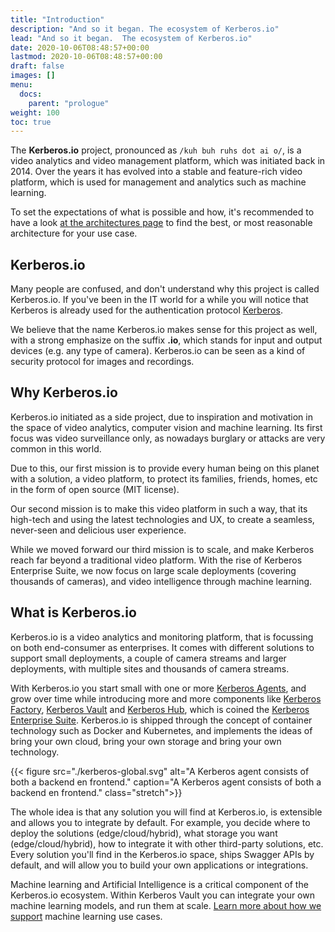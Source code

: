 ```yaml
---
title: "Introduction"
description: "And so it began. The ecosystem of Kerberos.io"
lead: "And so it began.  The ecosystem of Kerberos.io"
date: 2020-10-06T08:48:57+00:00
lastmod: 2020-10-06T08:48:57+00:00
draft: false
images: []
menu:
  docs:
    parent: "prologue"
weight: 100
toc: true
---
```


The **Kerberos.io** project, pronounced as `/kuh buh ruhs dot ai o/`, is a video analytics and video management platform, which was initiated back in 2014. Over the years it has evolved into a stable and feature-rich video platform, which is used for management and analytics such as machine learning.

To set the expectations of what is possible and how, it's recommended to have a look [at the architectures page](/prologue/deployments/) to find the best, or most reasonable architecture for your use case.

## Kerberos.io

Many people are confused, and don't understand why this project is called Kerberos.io. If you've been in the IT world for a while you will notice that Kerberos is already used for the authentication protocol [Kerberos](https://en.wikipedia.org/wiki/Kerberos_(protocol)).

We believe that the name Kerberos.io makes sense for this project as well, with a strong emphasize on the suffix **.io**, which stands for input and output devices (e.g. any type of camera). Kerberos.io can be seen as a kind of security protocol for images and recordings.

## Why Kerberos.io

Kerberos.io initiated as a side project, due to inspiration and motivation in the space of video analytics, computer vision and machine learning. Its first focus was video surveillance only, as nowadays burglary or attacks are very common in this world. 

Due to this, our first mission is to provide every human being on this planet with a solution, a video platform, to protect its families, friends, homes, etc in the form of open source (MIT license). 

Our second mission is to make this video platform in such a way, that its high-tech and using the latest technologies and UX, to create a seamless, never-seen and delicious user experience.

While we moved forward our third mission is to scale, and make Kerberos reach far beyond a traditional video platform. With the rise of Kerberos Enterprise Suite, we now focus on large scale deployments (covering thousands of cameras), and video intelligence through machine learning.

## What is Kerberos.io

Kerberos.io is a video analytics and monitoring platform, that is focussing on both end-consumer as enterprises. It comes with different solutions to support small deployments, a couple of camera streams and larger deployments, with multiple sites and thousands of camera streams.

With Kerberos.io you start small with one or more [Kerberos Agents](/opensource/first-things-first/), and grow over time while introducing more and more components like [Kerberos Factory](/factory/first-things-first/), [Kerberos Vault](/vault/first-things-first/) and [Kerberos Hub](/hub/first-things-first/), which is coined the [Kerberos Enterprise Suite](/enterprise/first-things-first/). Kerberos.io is shipped through the concept of container technology such as Docker and Kubernetes, and implements the ideas of bring your own cloud, bring your own storage and bring your own technology.

{{< figure src="./kerberos-global.svg" alt="A Kerberos agent consists of both a backend en frontend." caption="A Kerberos agent consists of both a backend en frontend." class="stretch">}}

The whole idea is that any solution you will find at Kerberos.io, is extensible and allows you to integrate by default. For example, you decide where to deploy the solutions (edge/cloud/hybrid), what storage you want (edge/cloud/hybrid), how to integrate it with other third-party solutions, etc. Every solution you'll find in the Kerberos.io space, ships Swagger APIs by default, and will allow you to build your own applications or integrations.

Machine learning and Artificial Intelligence is a critical component of the Kerberos.io ecosystem. Within Kerberos Vault you can integrate your own machine learning models, and run them at scale. [Learn more about how we support](/vault/machine-learning/) machine learning use cases.
